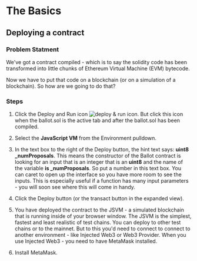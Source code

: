 # The Basics

## Deploying a contract

### Problem Statment
We've got a contract compiled - which is to say the solidity code has been transformed into little chunks of Ethereum Virtual Machine (EVM) bytecode.

Now we have to put that code on a blockchain (or on a simulation of a blockchain).  So how are we going to do that?

### Steps
1. Click the Deploy and Run icon ![deploy & run icon](https://github.com/ethereum/remix-workshops/blob/master/basics/2_deploy_JSVM/images/run.png "deploy & run icon").   But click this icon when the ballot.sol is the active tab and after the ballot.sol has been compiled.

2. Select the **JavaScript VM** from the Environment pulldown.

3. In the text box to the right of the Deploy button, the hint text says: **uint8 _numProposals**.  This means the constructor of the Ballot contract is looking for an input that is an integer that is an **uint8** and the name of the variable **is _numProposals**.  So put a number in this text box.  You can caret to open up the interface so you have more room to see the inputs.  This is especially useful if a function has many input parameters - you will soon see where this will come in handy.

4. Click the Deploy button (or the transact button in the expanded view).

5. You have deployed the contract to the JSVM - a simulated blockchain that is running inside of your browser window.  The JSVM is the simplest, fastest  and least realistic of test chains.  You can deploy to other test chains or to the mainnet. But to this you'd need to connect to connect to another environment - like Injected Web3 or Web3 Provider.  When you use Injected Web3 - you need to have MetaMask installed.  

6. Install MetaMask.
